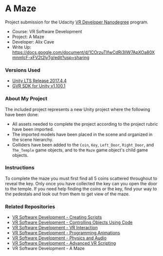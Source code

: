 # A Maze
Project submission for the Udacity [VR Developer Nanodegree](http://udacity.com/vr) program.

- Course: VR Software Development
- Project: A Maze
- Developer: Alix Cave
- Write Up: https://docs.google.com/document/d/1COrzuTIfwCdRi3llW7ApXOa80XmnmIcF-xFV2t2lyTg/edit?usp=sharing

### Versions Used
- [Unity LTS Release 2017.4.4](https://unity3d.com/unity/qa/lts-releases?version=2017.4)
- [GVR SDK for Unity v1.100.1](https://github.com/googlevr/gvr-unity-sdk/releases/tag/v1.100.1)


### About My Project
The included  project represents a new Unity project where the following have been done:
- All assets needed to complete the project according to the project rubric have been imported.
- The imported models have been placed in the scene and organized in the scene hierarchy.
- Colliders have been added to the `Coin`, `Key`, `Left_Door`, `Right_Door`, and `The_Temple` game objects, and to the `Maze` game object's child game objects.

### Instructions
To complete the maze you must first find all 5 coins scattered throughout to reveal the key. Only once you have collected the key can you open the door to the temple. If you need help finding the coins or the key, find your way to the pedestals and look out from them to get view of the maze.


### Related Repositories
- [VR Software Development - Creating Scripts](https://github.com/udacity/VR-Software-Development_Creating-Scripts/releases)
- [VR Software Development - Controlling Objects Using Code](https://github.com/udacity/VR-Software-Development_Controlling-Objects-Using-Code/releases)
- [VR Software Development - VR Interaction](https://github.com/udacity/VR-Software-Development_VR-Interaction/releases)
- [VR Software Development - Programming Animations](https://github.com/udacity/VR-Software-Development_Programming-Animations/releases)
- [VR Software Development - Physics and Audio](https://github.com/udacity/VR-Software-Development_Physics-and-Audio/releases)
- [VR Software Development - Advanced VR Scripting](https://github.com/udacity/VR-Software-Development_Advanced-VR-Scripting/releases)
- VR Software Development - A Maze
